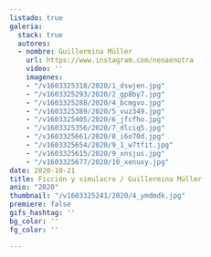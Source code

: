 ```yaml
---
listado: true
galeria:
  stack: true
  autores:
  - nombre: Guillermina Müller
    url: https://www.instagram.com/nenaenotra
    video: ''
    imagenes:
    - "/v1603325318/2020/1_dswjen.jpg"
    - "/v1603325293/2020/2_gp8by7.jpg"
    - "/v1603325288/2020/4_bcmgvo.jpg"
    - "/v1603325389/2020/5_vuz349.jpg"
    - "/v1603325405/2020/6_jfcfho.jpg"
    - "/v1603325356/2020/7_dlciq5.jpg"
    - "/v1603325661/2020/8_i6o70d.jpg"
    - "/v1603325654/2020/9_1_w7tfit.jpg"
    - "/v1603325615/2020/9_xnsjus.jpg"
    - "/v1603325677/2020/10_xenuxy.jpg"
date: 2020-10-21
title: Ficción y simulacro / Guillermina Müller
anio: "2020"
thumbnail: "/v1603325241/2020/4_ymdmdk.jpg"
premiere: false
gifs_hashtag: ''
bg_color: ''
fg_color: ''

---
```


